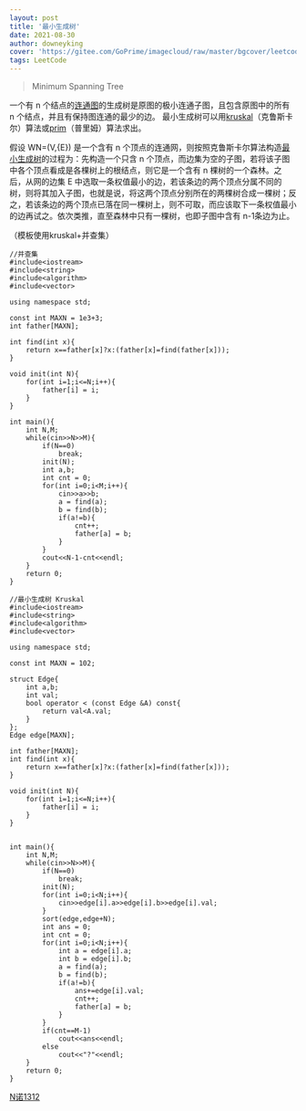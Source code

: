 ```yaml
---
layout: post
title: '最小生成树'
date: 2021-08-30
author: downeyking
cover: 'https://gitee.com/GoPrime/imagecloud/raw/master/bgcover/leetcode.jpg'
tags: LeetCode
---
```


> Minimum Spanning Tree



一个有 n 个结点的[连通图](https://baike.baidu.com/item/连通图/6460995)的生成树是原图的极小连通子图，且包含原图中的所有 n 个结点，并且有保持图连通的最少的边。 最小生成树可以用[kruskal](https://baike.baidu.com/item/kruskal/10242089)（克鲁斯卡尔）算法或[prim](https://baike.baidu.com/item/prim/10242166)（普里姆）算法求出。

假设 WN=(V,{E}) 是一个含有 n 个顶点的连通网，则按照克鲁斯卡尔算法构造[最小生成树](https://baike.baidu.com/item/最小生成树)的过程为：先构造一个只含 n 个顶点，而边集为空的子图，若将该子图中各个顶点看成是各棵树上的根结点，则它是一个含有 n 棵树的一个森林。之后，从网的边集 E 中选取一条权值最小的边，若该条边的两个顶点分属不同的树，则将其加入子图，也就是说，将这两个顶点分别所在的两棵树合成一棵树；反之，若该条边的两个顶点已落在同一棵树上，则不可取，而应该取下一条权值最小的边再试之。依次类推，直至森林中只有一棵树，也即子图中含有 n-1条边为止。

（模板使用kruskal+并查集）

```
//并查集
#include<iostream>
#include<string>
#include<algorithm>
#include<vector>

using namespace std;

const int MAXN = 1e3+3;
int father[MAXN];

int find(int x){
    return x==father[x]?x:(father[x]=find(father[x]));
}

void init(int N){
    for(int i=1;i<=N;i++){
        father[i] = i;
    }
}

int main(){
    int N,M;
    while(cin>>N>>M){
        if(N==0)
            break;
        init(N);
        int a,b;
        int cnt = 0;
        for(int i=0;i<M;i++){
            cin>>a>>b;
            a = find(a);
            b = find(b);
            if(a!=b){
                cnt++;
                father[a] = b;
            } 
        }
        cout<<N-1-cnt<<endl;
    }
    return 0;
}
```



```
//最小生成树 Kruskal
#include<iostream>
#include<string>
#include<algorithm>
#include<vector>

using namespace std;

const int MAXN = 102;

struct Edge{
    int a,b;
    int val;
    bool operator < (const Edge &A) const{
        return val<A.val;
    }
};
Edge edge[MAXN];

int father[MAXN];
int find(int x){
    return x==father[x]?x:(father[x]=find(father[x]));
}

void init(int N){
    for(int i=1;i<=N;i++){
        father[i] = i;
    }
}


int main(){
    int N,M;
    while(cin>>N>>M){
        if(N==0)
            break;
        init(N);
        for(int i=0;i<N;i++){
            cin>>edge[i].a>>edge[i].b>>edge[i].val;
        }
        sort(edge,edge+N);
        int ans = 0;
        int cnt = 0;
        for(int i=0;i<N;i++){
            int a = edge[i].a;
            int b = edge[i].b;
            a = find(a);
            b = find(b);
            if(a!=b){
                ans+=edge[i].val;
                cnt++;
                father[a] = b;
            } 
        }
        if(cnt==M-1)
            cout<<ans<<endl;
        else
            cout<<"?"<<endl;
    }
    return 0;
}
```

[N诺1312](http://www.noobdream.com/DreamJudge/Issue/page/1312/)

